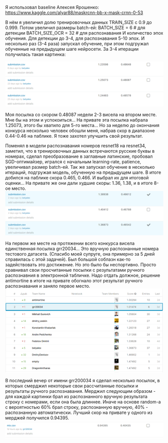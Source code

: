 Я использовал baseline Алексея Ярошенко:
https://www.kaggle.com/alyar88/maskrcnn-bb-x-mask-crnn-0-53

В нём я увеличил долю тренировочных данных TRAIN_SIZE с 0.9 до 0.999.
Потом увеличил размеры batch-ей:
BATCH_SIZE = 6 		# для детекции 
BATCH_SIZE_OCR = 32 # для распознавания
И количество эпох обучения. Для детекции до 3-4, для распознавания 5-10 эпох.
И несколько раз (3-4 раза) запускал обучение, при этом подгружал обученные на предыдущем шаге нейросети.
За 3-4 итерации получилась такая картинка:

![Мои результаты 1](https://github.com/belyalex/cv/blob/master/dz2/image1.png)  

Моя посылка со скором 0.48087 недели 2-3 висела на втором месте.
Мне бы на этом и успокоиться... На привате эта посылка набрала 1.25073, этого бы хватило для 5-го места...
Но за неделю до окончания конкурса несколько человек обошли меня, набрав скор в диапазоне 0.44-0.46 на паблике.
Я тоже захотел улучшить свой результат.

Поменял в модели распознавания номеров resnet18 на resnet34, заметил, что в тренировочных данных встречаются русские буквы в номерах,
сделал преобразование в заглавные латинские, пробовал SGD-оптимайзер, игрался с начальным learning-rate, patience, увеличивал размер batch-ей.
Так же запускал обучение в несколько итераций, подгружая модель, обученную на предыдущем шаге.
В итоге добился на паблике скора 0.465, 0.466. И выбрал их для итоговой оценки... На привате же они дали худшие скоры: 1.36, 1.38, и в итоге 8-ое место.
![Мои результаты 2](https://github.com/belyalex/cv/blob/master/dz2/image2.png) 

На первом же месте на протяжении всего конкурса висела единственная посылка grr20034... Это вручную распознанные номера тестового датасета. 
(Спасибо моей супруге, она примерно за 5 дней справилась с этой задачей). Был большой соблазн как-то задействовать это достижение. Но это было бы неспортивно.
Просто сравнивал свои просчитанные посылки с результатами ручного распознавния в электронной табличке.
Надо отдать должное, решение antimortine в итоге на привате обогнало этот результат ручного распознавания и заняло первое место.
![Итоговые результаты](https://github.com/belyalex/cv/blob/master/dz2/image3.png) 

В последний вечер от имени grr200034 я сделал несколько посылок, в которых смерджил некоторые свои рассчитанные посылки и результаты ручного распознавания.
Мерджил следующим образом - для каждой картинки брал из распознанного вручную результата строку с номерами, если она была длиннее. Иначе на основе random-а
с вероятностью 60% брал строку, распознанную вручную, 40% - распознанную автоматически.
Лучший скор на привате у одного из мерджей получился 0.94395.
![Лучший mix](https://github.com/belyalex/cv/blob/master/dz2/image4.png) 


